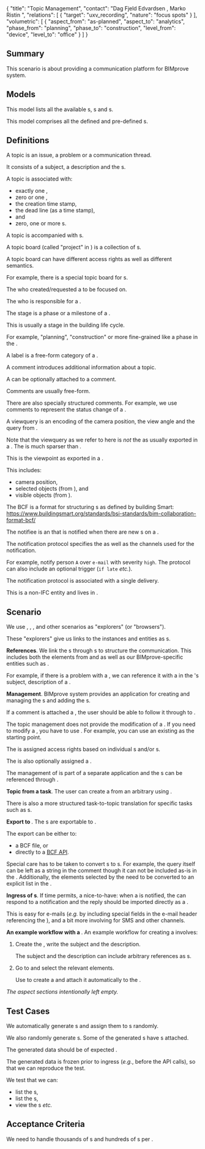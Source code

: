 <rasaeco-meta>
{
    "title": "Topic Management",
    "contact": "Dag Fjeld Edvardsen <dag.fjeld.edvardsen@catenda.no>, Marko Ristin <rist@zhaw.ch>",
    "relations": [
        { "target": "uxv_recording", "nature": "focus spots" }
    ],
    "volumetric": [
        {
            "aspect_from": "as-planned", "aspect_to": "analytics",
            "phase_from": "planning", "phase_to": "construction",
            "level_from": "device", "level_to": "office"
        }
    ]
}
</rasaeco-meta>

## Summary

This scenario is about providing a communication platform for BIMprove system.

## Models

<model name="topics">

This model lists all the available <ref name="topic" />s, <ref name="topic_board" />s and
<ref name="comment" />s.

</model>

<model name="notification_protocols">

This model comprises all the defined and pre-defined <ref name="notification_protocol" />s.

</model>

## Definitions

<def name="topic">

A topic is an issue, a problem or a communication thread.

It consists of a subject, a description and the <ref name="comment" />s.

A topic is associated with:
* exactly one <ref name="requester" />, 
* zero or one <ref name="assignee" />,
* the creation time stamp, 
* the dead line (as a time stamp), 
* <ref name="stage" /> and
* zero, one or more <ref name="label" />s. 

A topic is accompanied with <ref name="comment" />s.

</def>

<def name="topic_board">

A topic board (called "project" in <ref name="BCF" />) is a collection of <ref name="topic" />s.

A topic board can have different access rights as well as different semantics.

For example, there is a special topic board for <ref name="truck_guidance#delivery" />s.

</def>

<def name="requester">

The <ref name="actor_management#actor" /> who created/requested a <ref name="topic" /> to be 
focused on.

</def>

<def name="assignee">

The <ref name="actor_management#actor" /> who is responsible for a <ref name="topic" />.

</def>

<def name="stage">

The stage is a phase or a milestone of a <ref name="topic" />.

This is usually a stage in the building life cycle.

For example, "planning", "construction" or more fine-grained like a phase in the
<ref name="scheduling#phase_plan" />. 

</def>

<def name="label">

A label is a free-form category of a <ref name="topic" />.

</def>

<def name="comment">

A comment introduces additional information about a topic.

A <ref name="viewquery" /> can be optionally attached to a comment.

Comments are usually free-form.

There are also specially structured comments.
For example, we use comments to represent the status change of a 
<ref name="truck_guidance#delivery" />.

</def>

<def name="viewquery">

A viewquery is an encoding of the camera position, the view angle and the query from 
<scenarioref name="virtual_inspection" />.

Note that the viewquery as we refer to here is *not* the <ref name="BCF_viewpoint" /> as
usually exported in a <ref name="BCF" />.
The <ref name="BCF_viewpoint" /> is much sparser than <ref name="viewquery" />.

</def>

<def name="BCF_viewpoint">

This is the viewpoint as exported in a <ref name="BCF" />.

This includes:
* camera position,
* selected objects (from <modelref name="evolving_plan#bim3d" />), and
* visible objects (from <modelref name="evolving_plan#bim3d" />).

</def>

<def name="BCF">

The BCF is a format for structuring <ref name="topic" />s as defined by building Smart:
https://www.buildingsmart.org/standards/bsi-standards/bim-collaboration-format-bcf/

</def>

<def name="notifiee">

The notifiee is an <ref name="actor_management#actor" /> that is notified when there are new 
<ref name="comment" />s on a <ref name="topic" />.

</def>

<def name="notification_protocol">

The notification protocol specifies the <ref name="notifiee" /> as well as the channels used
for the notification.

For example, notify person `A` over `e-mail` with severity `high`.
The protocol can also include an optional trigger (`if late` *etc.*).

The notification protocol is associated with a single delivery.

This is a non-IFC entity and lives in <modelref name="notification_protocols" />.

</def>

## Scenario

We use <scenarioref name="virtual_inspection" />, <scenarioref name="scheduling" />, 
<scenarioref name="truck_guidance" />,
<scenarioref name="risk_management" /> and other scenarios 
as "explorers" (or "browsers").

These "explorers" give us links to the instances and entities as 
<ref name="unique_resource_identification#identifier" />s.

**References**. 
We link the <ref name="unique_resource_identification#identifier" />s through <ref name="topic" />s
to structure the communication.
This includes both the elements from <modelref name="evolving_plan#bim3d" /> and
<modelref name="evolving_plan#bim_extended" /> as well as our BIMprove-specific entities such as
<ref name="risk_management#risk" />.

For example, if there is a problem with a <ref name="uxv_recording#UXV" />, we can reference
it with a  <ref name="unique_resource_identification#identifier" /> in the <ref name="topic" />'s 
subject, description of a <ref name="comment" />.

**Management**.
BIMprove system provides an application for creating and managing the <ref name="topic" />s and
adding the <ref name="comment" />s.

If a comment is attached a <ref name="viewquery" />, the user should be able to follow it through
to <scenarioref name="virtual_inspection" />.

The topic management does not provide the modification of a <ref name="viewquery" />.
If you need to modify a <ref name="viewquery" />, you have to use 
<scenarioref name="virtual_inspection" />. 
For example, you can use an existing <ref name="viewquery" /> as the starting point.

The <ref name="topic" /> is assigned access rights based on individual 
<ref name="actor_management#actor" />s and/or <ref name="actor_management#role" />s.

The <ref name="topic" /> is also optionally assigned a <ref name="notification_protocol" />. 

The management of <modelref name="notification_protocols" /> is part of a separate application and
the <ref name="notification_protocol" />s can be referenced through 
<ref name="unique_resource_identification#identifier" />.

**Topic from a task**.
The user can create a <ref name="topic" /> from an arbitrary <ref name="scheduling#task_shadow" />
using <scenarioref name="scheduling" />.

There is also a more structured task-to-topic translation for specific tasks such as
<ref name="truck_guidance#delivery" />s.

**Export to <ref name="BCF" />**.
The <ref name="topic" />s are exportable to <ref name="BCF" />.

The export can be either to:
* a BCF file, or
* directly to a [BCF API](https://github.com/buildingSMART/BCF-API).

Special care has to be taken to convert <ref name="viewquery" />s to <ref name="BCF_viewpoint" />s.
For example, the query itself can be left as a string in the comment though it can not be
included as-is in the <ref name="BCF_viewpoint" />.
Additionally, the elements selected by the <ref name="viewquery" /> need to be converted to an 
explicit list in the <ref name="BCF_viewpoint" />.

**Ingress of <ref name="comment" />s**.
If time permits, a nice-to-have: when a <ref name="notifiee" /> is notified,
the <ref name="notifiee" /> can respond to a notification and the reply should be imported
directly as a <ref name="comment" />.

This is easy for e-mails (*e.g.* by including special fields in the e-mail header referencing the
<ref name="topic" />), and a bit more involving for SMS and other channels.

**An example workflow with a <ref name="viewquery" />**.
An example workflow for creating a <ref name="topic" /> involves:
1) Create the <ref name="topic" />, write the subject and the description.

   The subject and the description can include arbitrary references as
   <ref name="unique_resource_identification#identifier" />s.
2) Go to <scenarioref name="virtual_inspection" /> and select the relevant elements.

   Use <scenarioref name="virtual_inspection" /> to create a <ref name="viewquery" /> and
   attach it automatically to the <ref name="topic" />.

*The aspect sections intentionally left empty.*

## Test Cases

<test name="property-based_test">

We automatically generate <ref name="topic" />s and assign them to 
<ref name="actor_management#actor" />s randomly.

We also randomly generate <ref name="comment" />s.
Some of the generated <ref name="comment" />s have <ref name="viewquery" />s attached.

The generated data should be of expected <acceptanceref name="magnitude" />. 

The generated data is frozen prior to ingress (*e.g.*, before the API calls), so that we can
reproduce the test.

We test that we can:
* list the <ref name="scheduling#task" />s,
* list the <ref name="comment" />s,
* view the <ref name="viewquery" />s *etc.*

</test>

## Acceptance Criteria

<acceptance name="magnitude">

We need to handle thousands of <ref name="topic" />s and hundreds of 
<ref name="comment" />s per <ref name="topic" />. 

</acceptance>
